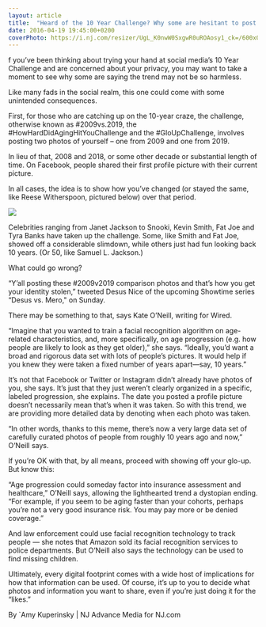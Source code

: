 ```yaml
---
layout: article
title:  "Heard of the 10 Year Challenge? Why some are hesitant to post their ′2009 vs. 2019′ photos on social media"
date: 2016-04-19 19:45:00+0200
coverPhoto: https://i.nj.com/resizer/UgL_K0nwW0SxgwR0uROAosy1_ck=/600x0/arc-anglerfish-arc2-prod-advancelocal/public/QFONDBHK4FGGLJRMSFE6MTAXBY.jpg
---
```


f you’ve been thinking about trying your hand at social media’s 10 Year Challenge and are concerned about your privacy, you may want to take a moment to see why some are saying the trend may not be so harmless.

Like many fads in the social realm, this one could come with some unintended consequences.

First, for those who are catching up on the 10-year craze, the challenge, otherwise known as #2009vs.2019, the #HowHardDidAgingHitYouChallenge and the #GloUpChallenge, involves posting two photos of yourself – one from 2009 and one from 2019.

In lieu of that, 2008 and 2018, or some other decade or substantial length of time. On Facebook, people shared their first profile picture with their current picture.

In all cases, the idea is to show how you’ve changed (or stayed the same, like Reese Witherspoon, pictured below) over that period.

![](https://twitter.com/RWitherspoon/status/1085024279559692288/photo/1)


Celebrities ranging from Janet Jackson to Snooki, Kevin Smith, Fat Joe and Tyra Banks have taken up the challenge. Some, like Smith and Fat Joe, showed off a considerable slimdown, while others just had fun looking back 10 years. (Or 50, like Samuel L. Jackson.)

What could go wrong?

“Y’all posting these #2009v2019 comparison photos and that’s how you get your identity stolen,” tweeted Desus Nice of the upcoming Showtime series “Desus vs. Mero," on Sunday.

There may be something to that, says Kate O’Neill, writing for Wired.

“Imagine that you wanted to train a facial recognition algorithm on age-related characteristics, and, more specifically, on age progression (e.g. how people are likely to look as they get older),” she says. “Ideally, you’d want a broad and rigorous data set with lots of people’s pictures. It would help if you knew they were taken a fixed number of years apart—say, 10 years.”

It’s not that Facebook or Twitter or Instagram didn’t already have photos of you, she says. It’s just that they just weren’t clearly organized in a specific, labeled progression, she explains. The date you posted a profile picture doesn’t necessarily mean that’s when it was taken. So with this trend, we are providing more detailed data by denoting when each photo was taken.

“In other words, thanks to this meme, there’s now a very large data set of carefully curated photos of people from roughly 10 years ago and now,” O’Neill says.


If you’re OK with that, by all means, proceed with showing off your glo-up. But know this:

“Age progression could someday factor into insurance assessment and healthcare,” O’Neill says, allowing the lighthearted trend a dystopian ending. “For example, if you seem to be aging faster than your cohorts, perhaps you’re not a very good insurance risk. You may pay more or be denied coverage.”

And law enforcement could use facial recognition technology to track people — she notes that Amazon sold its facial recognition services to police departments. But O’Neill also says the technology can be used to find missing children.

Ultimately, every digital footprint comes with a wide host of implications for how that information can be used. Of course, it’s up to you to decide what photos and information you want to share, even if you’re just doing it for the “likes.”

By `Amy Kuperinsky | NJ Advance Media for NJ.com
